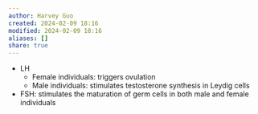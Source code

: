 ```yaml
---
author: Harvey Guo
created: 2024-02-09 18:16
modified: 2024-02-09 18:16
aliases: []
share: true
---
```


- LH
	- Female individuals: triggers ovulation
	- Male individuals: stimulates testosterone synthesis in Leydig cells
- FSH: stimulates the maturation of germ cells in both male and female individuals
